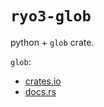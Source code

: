 # `ryo3-glob`

python + `glob` crate.

`glob`:

- [crates.io](https://crates.io/crates/glob)
- [docs.rs](https://docs.rs/glob)
